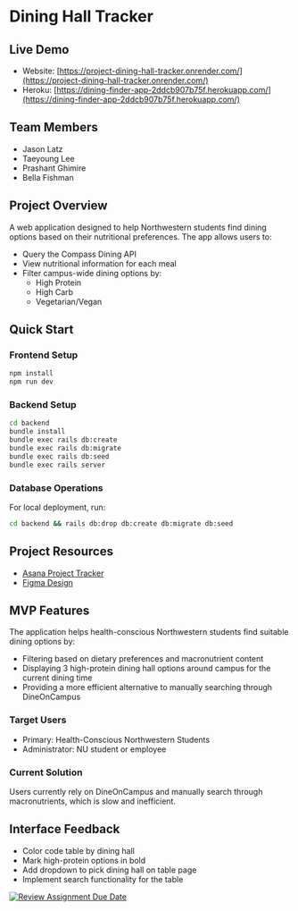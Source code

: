 # Dining Hall Tracker

## Live Demo
- Website: [https://project-dining-hall-tracker.onrender.com/](https://project-dining-hall-tracker.onrender.com/)
- Heroku: [https://dining-finder-app-2ddcb907b75f.herokuapp.com/](https://dining-finder-app-2ddcb907b75f.herokuapp.com/)

## Team Members
- Jason Latz
- Taeyoung Lee
- Prashant Ghimire
- Bella Fishman

## Project Overview
A web application designed to help Northwestern students find dining options based on their nutritional preferences. The app allows users to:
- Query the Compass Dining API
- View nutritional information for each meal
- Filter campus-wide dining options by:
  - High Protein
  - High Carb
  - Vegetarian/Vegan

## Quick Start

### Frontend Setup
```bash
npm install
npm run dev
```

### Backend Setup
```bash
cd backend
bundle install
bundle exec rails db:create 
bundle exec rails db:migrate
bundle exec rails db:seed   
bundle exec rails server
```

### Database Operations
For local deployment, run:
```bash
cd backend && rails db:drop db:create db:migrate db:seed
```

## Project Resources
- [Asana Project Tracker](https://app.asana.com/1/943239799185976/project/1210211820216053/board/1210211802194778)
- [Figma Design](https://www.figma.com/design/eW05PxX9o6PbFHLKNyeEwY/Dining-Hall-Tracker?node-id=243-1&t=ezN2T3Xc8ieCh9y6-1)

## MVP Features
The application helps health-conscious Northwestern students find suitable dining options by:
- Filtering based on dietary preferences and macronutrient content
- Displaying 3 high-protein dining hall options around campus for the current dining time
- Providing a more efficient alternative to manually searching through DineOnCampus

### Target Users
- Primary: Health-Conscious Northwestern Students
- Administrator: NU student or employee

### Current Solution
Users currently rely on DineOnCampus and manually search through macronutrients, which is slow and inefficient.

## Interface Feedback
- Color code table by dining hall
- Mark high-protein options in bold
- Add dropdown to pick dining hall on table page
- Implement search functionality for the table

[![Review Assignment Due Date](https://classroom.github.com/assets/deadline-readme-button-22041afd0340ce965d47ae6ef1cefeee28c7c493a6346c4f15d667ab976d596c.svg)](https://classroom.github.com/a/DBaAVOQl)
